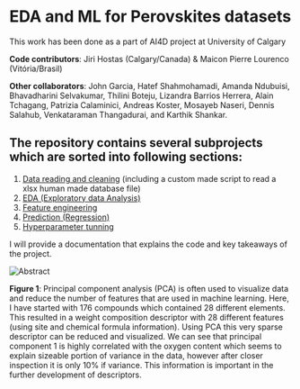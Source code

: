 # EDA and ML for Perovskites datasets

This work has been done as a part of AI4D project at University of Calgary

**Code contributors**: Jiri Hostas (Calgary/Canada) & Maicon Pierre Lourenco (Vitória/Brasil)

**Other collaborators**: John Garcia, Hatef Shahmohamadi, Amanda Ndubuisi, Bhavadharini Selvakumar, Thilini Boteju, Lizandra Barrios Herrera, Alain Tchagang, Patrizia Calaminici, Andreas Koster, Mosayeb Naseri, Dennis Salahub, Venkataraman Thangadurai, and Karthik Shankar.


## The repository contains several subprojects which are sorted into following sections:

1. [Data reading and cleaning](https://github.com/hostas/EDA-and-ML-for-Perovskites/blob/master/README.md) (including a custom made script to read a xlsx human made database file)
2. [EDA (Exploratory data Analysis)](https://github.com/hostas/EDA-and-ML-for-Perovskites/blob/master/README.md)
3. [Feature engineering](https://github.com/hostas/EDA-and-ML-for-Perovskites/blob/master/README.md)
4. [Prediction (Regression)](https://github.com/hostas/EDA-and-ML-for-Perovskites/blob/master/README.md)
5. [Hyperparameter tunning](https://github.com/hostas/EDA-and-ML-for-Perovskites/blob/master/README.md)

I will provide a documentation that explains the code and key takeaways of the project.




![Abstract](https://github.com/hostas/EDA-and-ML-for-Perovskites/blob/master/Graphics/Abstract.jpg)

**Figure 1**: Principal component analysis (PCA) is often used to visualize data and reduce the number of features that are used in machine learning. Here, I have started with 176 compounds which contained 28 different elements. This resulted in a weight composition descriptor with 28 different features (using site and chemical formula information). Using PCA this very sparse descriptor can be reduced and visualized. We can see that principal component 1 is highly correlated with the oxygen content which seems to explain sizeable portion of variance in the data, however after closer inspection it is only 10% if variance. This information is important in the further development of descriptors.
